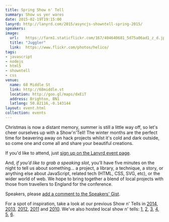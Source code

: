 ```yaml
---
title: Spring Show n' Tell
summary: Show us yer wares
date: 2015-02-19T19:15:00
lanyrd: http://lanyrd.com/2015/asyncjs-showntell-spring-2015/
speakers:
image:
  url:   https://farm1.staticflickr.com/167/404640681_5d75a06ad1_z_d.jpg?zz=1
  title: "Juggler"
  link:  https://www.flickr.com/photos/helico/
tags:
- javascript
- nodejs
- html5
- showntell
- css
venue:
  name: 68 Middle St
  link: http://68middle.st
  location: http://goo.gl/maps/dxEiT
  address: Brighton, BN1
  latlong: 50.82116,-0.143144
layout: event.html
collection: events
---
```


Christmas is now a distant memory, summer is still a little way off, so let's cheer ourselves up with a Show'n'Tell! The winter months are the perfect time for beavering away on hack projects whilst it's cold and dark outside, so come one and come all and share your beautiful creations.

If you'd like to attend, just [sign up on the Lanyrd event page][event-lanyrd].

And, _if you’d like to grab a speaking slot_, you’ll have five minutes on the night to tell us about something… a project, a library, a technique, a story, or anything else about JavaScript, related tech (HTML, CSS, SVG, etc), or the wider world of web. We hope to bring together a blend of local projects with those from travellers to England for the conference.

Speakers, please <a data-gist href="https://gist.github.com/larister/be8bedc39d376ab6b8aa">add a comment to the Speakers' Gist</a>.

For a spot of inspiration, take a look at our previous Show n' Tells in [2014][showntell-2014], [2013][showntell-2013], [2012][showntell-2012], [2011][showntell-2011] and [2010][showntell-2010]. We've also hosted local show n' tells: [1][birthday-4], [2][birthday-3], [3][birthday-2], [4][birthday-1], [5][showntell-2], [6][showntell-1].


[event-lanyrd]: http://lanyrd.com/2015/asyncjs-february/

[async]: https://asyncjs.com
[showntell-1]: https://asyncjs.com/showntell/
[showntell-2]: https://asyncjs.com/showntell2/
[birthday-1]: https://asyncjs.com/birthday/
[birthday-2]: https://asyncjs.com/birthday2/
[birthday-3]: https://asyncjs.com/birthday3/
[birthday-4]: https://asyncjs.com/birthday4/
[showntell-2010]: https://asyncjs.com/showntell3/
[showntell-2011]: https://asyncjs.com/international2011/
[showntell-2012]: https://asyncjs.com/showntell-2012/
[showntell-2013]: https://asyncjs.com/showntell-2013/
[showntell-2014]: https://asyncjs.com/showntell-2014/
